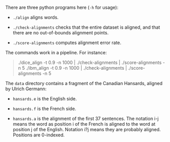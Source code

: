 There are three python programs here (`-h` for usage):

- `./align` aligns words.

- `./check-alignments` checks that the entire dataset is aligned, and
  that there are no out-of-bounds alignment points.

- `./score-alignments` computes alignment error rate.

The commands work in a pipeline. For instance:

   > ./dice_align -t 0.9 -n 1000 | ./check-alignments | ./score-alignments -n 5
   > ./ibm_align -t 0.9 -n 1000 | ./check-alignments | ./score-alignments -n 5

The `data` directory contains a fragment of the Canadian Hansards,
aligned by Ulrich Germann:

- `hansards.e` is the English side.

- `hansards.f` is the French side.

- `hansards.a` is the alignment of the first 37 sentences. The 
  notation i-j means the word as position i of the French is 
  aligned to the word at position j of the English. Notation 
  i?j means they are probably aligned. Positions are 0-indexed.
